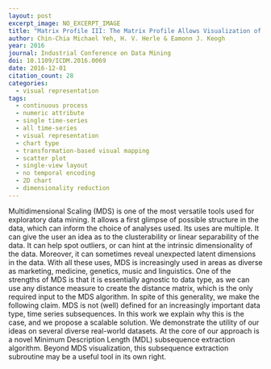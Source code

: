 ```yaml
---
layout: post
excerpt_image: NO_EXCERPT_IMAGE
title: "Matrix Profile III: The Matrix Profile Allows Visualization of Salient Subsequences in Massive Time Series"
author: Chin-Chia Michael Yeh, H. V. Herle & Eamonn J. Keogh
year: 2016
journal: Industrial Conference on Data Mining
doi: 10.1109/ICDM.2016.0069
date: 2016-12-01
citation_count: 28
categories:
  - visual representation
tags:
  - continuous process
  - numeric attribute
  - single time-series
  - all time-series
  - visual representation
  - chart type
  - transformation-based visual mapping
  - scatter plot
  - single-view layout
  - no temporal encoding
  - 2D chart
  - dimensionality reduction
---
```

Multidimensional Scaling (MDS) is one of the most versatile tools used for exploratory data mining. It allows a first glimpse of possible structure in the data, which can inform the choice of analyses used. Its uses are multiple. It can give the user an idea as to the clusterability or linear separability of the data. It can help spot outliers, or can hint at the intrinsic dimensionality of the data. Moreover, it can sometimes reveal unexpected latent dimensions in the data. With all these uses, MDS is increasingly used in areas as diverse as marketing, medicine, genetics, music and linguistics. One of the strengths of MDS is that it is essentially agnostic to data type, as we can use any distance measure to create the distance matrix, which is the only required input to the MDS algorithm. In spite of this generality, we make the following claim. MDS is not (well) defined for an increasingly important data type, time series subsequences. In this work we explain why this is the case, and we propose a scalable solution. We demonstrate the utility of our ideas on several diverse real-world datasets. At the core of our approach is a novel Minimum Description Length (MDL) subsequence extraction algorithm. Beyond MDS visualization, this subsequence extraction subroutine may be a useful tool in its own right.
